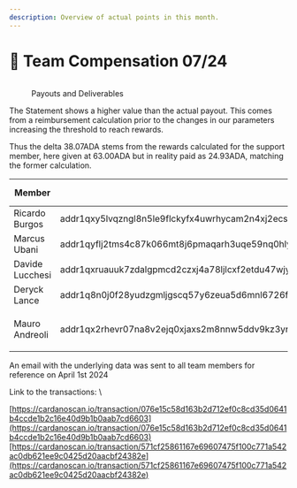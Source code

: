 ```yaml
---
description: Overview of actual points in this month.
---
```


# 🦄 Team Compensation 07/24

<figure><img src="../../../.gitbook/assets/2403-ECC-statement.png" alt=""><figcaption><p>Payouts and Deliverables</p></figcaption></figure>

The Statement shows a higher value than the actual payout. This comes from a reimbursement calculation prior to the changes in our parameters increasing the threshold to reach rewards.&#x20;

Thus the delta 38.07ADA stems from the rewards calculated for the support member, here given at 63.00ADA but in reality paid as 24.93ADA, matching the former calculation.

| Member          | Address                                                                                                 |   Amount in ADA   |
| --------------- | ------------------------------------------------------------------------------------------------------- | :---------------: |
| Ricardo Burgos  | addr1qxy5lvqzngl8n5le9flckyfx4uwrhycam2n4xj2ecs298vaqfa3ryeggjyxsr3afdevzcx7gt7yvhde69xlr498rfwtqv0xaqu |       84.00       |
| Marcus Ubani    | addr1qyflj2tms4c87k066mt8j6pmaqarh3uqe59nq0hly0rhdpa72nppkzyc0zdth2cm6q8a2v6jd9y8qqdnd05w2cgkxm5stqsgkk |      1936.63      |
| Davide Lucchesi | addr1qxruauuk7zdalgpmcd2czxj4a78ljlcxf2etdu47wjytmaf7qe8q04zrre08yqzzqxk3n329hrnd8hpg8pxffupg97wqrh5fly |      1276.37      |
| Deryck Lance    | addr1q8n0j0f28yudzgmljgscq57y6zeua5d6mnl6726f9j4eryq22vlyhls0d60vul5tj5d66y46fuyvx7hxuz70az4ksu0scredrw |                   |
| Mauro Andreoli  | addr1qx2rhevr07na8v2ejq0xjaxs2m8nnw5ddv9kz3yrwr650fmy3377y7pmdf7sf2d3ral3ke54uwk6lz49dker65s009tqul20uj | <p><br>168.00</p> |

An email with the underlying data was sent to all team members for reference on April 1st 2024

Link to the transactions: \


[https://cardanoscan.io/transaction/076e15c58d163b2d712ef0c8cd35d0641b4ccde1b2c16e40d9b1b0aab7cd6603](https://cardanoscan.io/transaction/076e15c58d163b2d712ef0c8cd35d0641b4ccde1b2c16e40d9b1b0aab7cd6603)[https://cardanoscan.io/transaction/571cf25861167e69607475f100c771a542ac0db621ee9c0425d20aacbf24382e](https://cardanoscan.io/transaction/571cf25861167e69607475f100c771a542ac0db621ee9c0425d20aacbf24382e)
